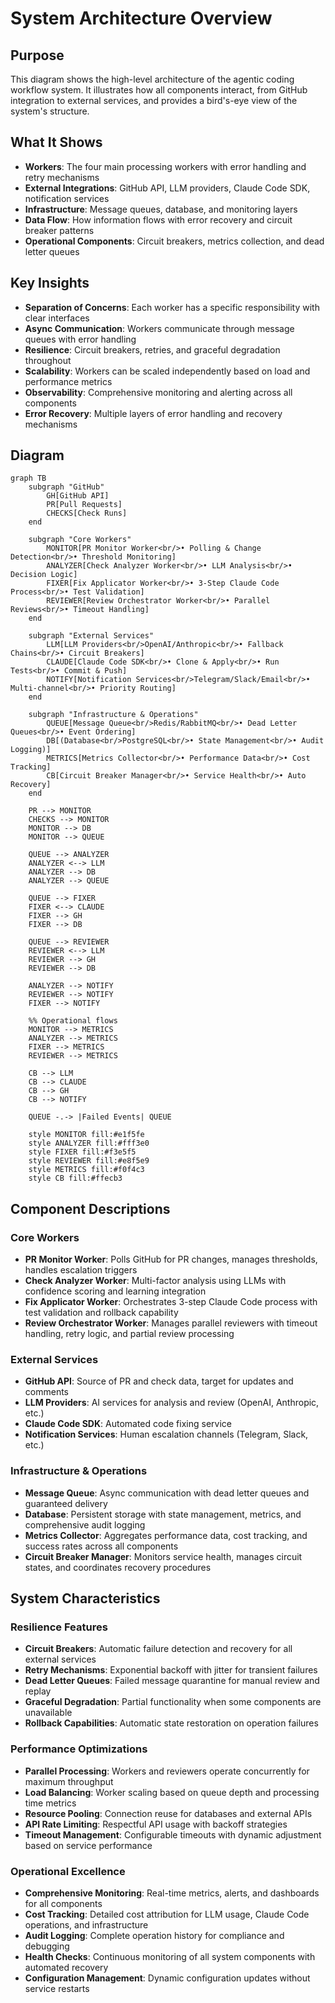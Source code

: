# System Architecture Overview

## Purpose
This diagram shows the high-level architecture of the agentic coding workflow system. It illustrates how all components interact, from GitHub integration to external services, and provides a bird's-eye view of the system's structure.

## What It Shows
- **Workers**: The four main processing workers with error handling and retry mechanisms
- **External Integrations**: GitHub API, LLM providers, Claude Code SDK, notification services
- **Infrastructure**: Message queues, database, and monitoring layers
- **Data Flow**: How information flows with error recovery and circuit breaker patterns
- **Operational Components**: Circuit breakers, metrics collection, and dead letter queues

## Key Insights
- **Separation of Concerns**: Each worker has a specific responsibility with clear interfaces
- **Async Communication**: Workers communicate through message queues with error handling
- **Resilience**: Circuit breakers, retries, and graceful degradation throughout
- **Scalability**: Workers can be scaled independently based on load and performance metrics
- **Observability**: Comprehensive monitoring and alerting across all components
- **Error Recovery**: Multiple layers of error handling and recovery mechanisms

## Diagram

```mermaid
graph TB
    subgraph "GitHub"
        GH[GitHub API]
        PR[Pull Requests]
        CHECKS[Check Runs]
    end
    
    subgraph "Core Workers"
        MONITOR[PR Monitor Worker<br/>• Polling & Change Detection<br/>• Threshold Monitoring]
        ANALYZER[Check Analyzer Worker<br/>• LLM Analysis<br/>• Decision Logic]
        FIXER[Fix Applicator Worker<br/>• 3-Step Claude Code Process<br/>• Test Validation]
        REVIEWER[Review Orchestrator Worker<br/>• Parallel Reviews<br/>• Timeout Handling]
    end
    
    subgraph "External Services"
        LLM[LLM Providers<br/>OpenAI/Anthropic<br/>• Fallback Chains<br/>• Circuit Breakers]
        CLAUDE[Claude Code SDK<br/>• Clone & Apply<br/>• Run Tests<br/>• Commit & Push]
        NOTIFY[Notification Services<br/>Telegram/Slack/Email<br/>• Multi-channel<br/>• Priority Routing]
    end
    
    subgraph "Infrastructure & Operations"
        QUEUE[Message Queue<br/>Redis/RabbitMQ<br/>• Dead Letter Queues<br/>• Event Ordering]
        DB[(Database<br/>PostgreSQL<br/>• State Management<br/>• Audit Logging)]
        METRICS[Metrics Collector<br/>• Performance Data<br/>• Cost Tracking]
        CB[Circuit Breaker Manager<br/>• Service Health<br/>• Auto Recovery]
    end
    
    PR --> MONITOR
    CHECKS --> MONITOR
    MONITOR --> DB
    MONITOR --> QUEUE
    
    QUEUE --> ANALYZER
    ANALYZER <--> LLM
    ANALYZER --> DB
    ANALYZER --> QUEUE
    
    QUEUE --> FIXER
    FIXER <--> CLAUDE
    FIXER --> GH
    FIXER --> DB
    
    QUEUE --> REVIEWER
    REVIEWER <--> LLM
    REVIEWER --> GH
    REVIEWER --> DB
    
    ANALYZER --> NOTIFY
    REVIEWER --> NOTIFY
    FIXER --> NOTIFY
    
    %% Operational flows
    MONITOR --> METRICS
    ANALYZER --> METRICS
    FIXER --> METRICS
    REVIEWER --> METRICS
    
    CB --> LLM
    CB --> CLAUDE
    CB --> GH
    CB --> NOTIFY
    
    QUEUE -.-> |Failed Events| QUEUE
    
    style MONITOR fill:#e1f5fe
    style ANALYZER fill:#fff3e0
    style FIXER fill:#f3e5f5
    style REVIEWER fill:#e8f5e9
    style METRICS fill:#f0f4c3
    style CB fill:#ffecb3
```

## Component Descriptions

### Core Workers
- **PR Monitor Worker**: Polls GitHub for PR changes, manages thresholds, handles escalation triggers
- **Check Analyzer Worker**: Multi-factor analysis using LLMs with confidence scoring and learning integration
- **Fix Applicator Worker**: Orchestrates 3-step Claude Code process with test validation and rollback capability
- **Review Orchestrator Worker**: Manages parallel reviewers with timeout handling, retry logic, and partial review processing

### External Services
- **GitHub API**: Source of PR and check data, target for updates and comments
- **LLM Providers**: AI services for analysis and review (OpenAI, Anthropic, etc.)
- **Claude Code SDK**: Automated code fixing service
- **Notification Services**: Human escalation channels (Telegram, Slack, etc.)

### Infrastructure & Operations
- **Message Queue**: Async communication with dead letter queues and guaranteed delivery
- **Database**: Persistent storage with state management, metrics, and comprehensive audit logging
- **Metrics Collector**: Aggregates performance data, cost tracking, and success rates across all components
- **Circuit Breaker Manager**: Monitors service health, manages circuit states, and coordinates recovery procedures

## System Characteristics

### Resilience Features
- **Circuit Breakers**: Automatic failure detection and recovery for all external services
- **Retry Mechanisms**: Exponential backoff with jitter for transient failures
- **Dead Letter Queues**: Failed message quarantine for manual review and replay
- **Graceful Degradation**: Partial functionality when some components are unavailable
- **Rollback Capabilities**: Automatic state restoration on operation failures

### Performance Optimizations
- **Parallel Processing**: Workers and reviewers operate concurrently for maximum throughput
- **Load Balancing**: Worker scaling based on queue depth and processing time metrics
- **Resource Pooling**: Connection reuse for databases and external APIs
- **API Rate Limiting**: Respectful API usage with backoff strategies
- **Timeout Management**: Configurable timeouts with dynamic adjustment based on service performance

### Operational Excellence
- **Comprehensive Monitoring**: Real-time metrics, alerts, and dashboards for all components
- **Cost Tracking**: Detailed cost attribution for LLM usage, Claude Code operations, and infrastructure
- **Audit Logging**: Complete operation history for compliance and debugging
- **Health Checks**: Continuous monitoring of all system components with automated recovery
- **Configuration Management**: Dynamic configuration updates without service restarts

